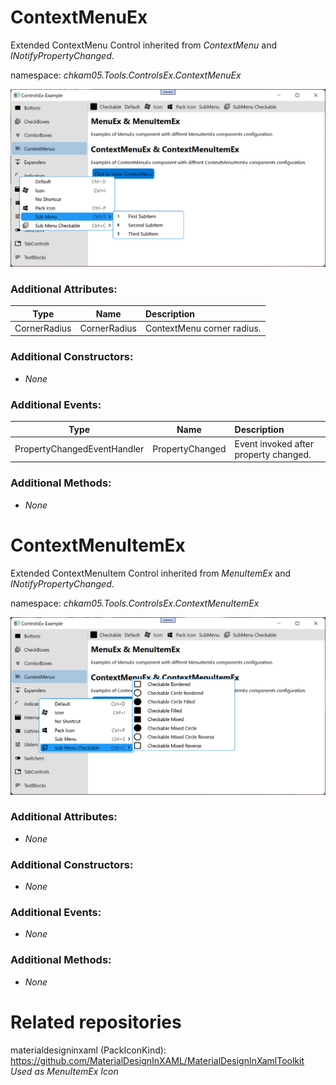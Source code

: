 # ContextMenuEx
Extended ContextMenu Control inherited from _ContextMenu_ and _INotifyPropertyChanged_.  

namespace: _chkam05.Tools.ControlsEx.ContextMenuEx_  

![ContextMenuEx Examples 1 (Images/ContextMenu1.png)](../Images/ContextMenu1.png)  

### Additional Attributes:

| Type         | Name         | Description |
|:------------:|:------------:|:------------|
| CornerRadius | CornerRadius | ContextMenu corner radius. |

### Additional Constructors: 

- _None_  

### Additional Events: 

| Type                        | Name             | Description                            |
|:---------------------------:|:----------------:|:---------------------------------------|
| PropertyChangedEventHandler | PropertyChanged  | Event invoked after property changed. |

### Additional Methods: 

- _None_  


# ContextMenuItemEx
Extended ContextMenuItem Control inherited from _MenuItemEx_ and _INotifyPropertyChanged_.  

namespace: _chkam05.Tools.ControlsEx.ContextMenuItemEx_  

![ContextMenuEx Examples 2 (Images/ContextMenu2.png)](../Images/ContextMenu2.png)  

### Additional Attributes:

- _None_  

### Additional Constructors: 

- _None_  

### Additional Events: 

- _None_  

### Additional Methods: 

- _None_  


# Related repositories 

materialdesigninxaml (PackIconKind): https://github.com/MaterialDesignInXAML/MaterialDesignInXamlToolkit  
_Used as MenuItemEx Icon_  
